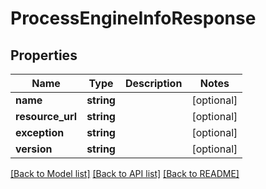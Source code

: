 # ProcessEngineInfoResponse

## Properties
Name | Type | Description | Notes
------------ | ------------- | ------------- | -------------
**name** | **string** |  | [optional] 
**resource_url** | **string** |  | [optional] 
**exception** | **string** |  | [optional] 
**version** | **string** |  | [optional] 

[[Back to Model list]](../README.md#documentation-for-models) [[Back to API list]](../README.md#documentation-for-api-endpoints) [[Back to README]](../README.md)


